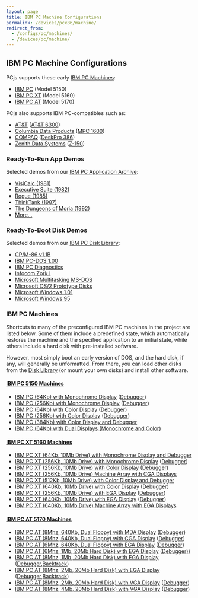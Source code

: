 ```yaml
---
layout: page
title: IBM PC Machine Configurations
permalink: /devices/pcx86/machine/
redirect_from:
  - /configs/pc/machines/
  - /devices/pc/machine/
---
```


IBM PC Machine Configurations
-----------------------------

PCjs supports these early [IBM PC Machines](#ibm-pc-machines):

* [IBM PC](/devices/pcx86/machine/5150/) (Model 5150)
* [IBM PC XT](/devices/pcx86/machine/5160/) (Model 5160)
* [IBM PC AT](/devices/pcx86/machine/5170/) (Model 5170)

PCjs also supports IBM PC-compatibles such as:

* [AT&amp;T](/devices/pcx86/machine/att/) ([AT&amp;T 6300](/devices/pcx86/machine/att/6300/))
* [Columbia Data Products](/devices/pcx86/machine/cdp/) ([MPC 1600](/devices/pcx86/machine/cdp/mpc1600/cga/640kb/))
* [COMPAQ](/devices/pcx86/machine/compaq/) ([DeskPro 386](/devices/pcx86/machine/compaq/deskpro386/))
* [Zenith Data Systems](/devices/pcx86/machine/zenith/) ([Z-150](/devices/pcx86/machine/zenith/z150/cga/640kb/))

### Ready-To-Run App Demos

Selected demos from our [IBM PC Application Archive](/apps/pcx86/):

* [VisiCalc (1981)](/apps/pcx86/1981/visicalc/)
* [Executive Suite (1982)](/apps/pcx86/1982/esuite/)
* [Rogue (1985)](/apps/pcx86/1985/rogue/)
* [ThinkTank (1987)](/apps/pcx86/1987/thinktank/)
* [The Dungeons of Moria (1992)](/apps/pcx86/1992/moria/)
* [More...](/apps/pcx86/)

### Ready-To-Boot Disk Demos

Selected demos from our [IBM PC Disk Library](/disks/pcx86/):

* [CP/M-86 v1.1B](/disks/pcx86/cpm/1.1b/)
* [IBM PC-DOS 1.00](/disks/pcx86/dos/ibm/1.00/)
* [IBM PC Diagnostics](/disks/pcx86/diags/ibm/2.20/)
* [Infocom Zork I](/disks/pcx86/games/infocom/zork1/)
* [Microsoft Multitasking MS-DOS](/disks/pcx86/dos/microsoft/4.0M/)
* [Microsoft OS/2 Prototype Disks](/disks/pcx86/os2/misc/)
* [Microsoft Windows 1.01](/disks/pcx86/windows/1.01/)
* [Microsoft Windows 95](/disks/pcx86/windows/win95/4.00.950/)

### IBM PC Machines

Shortcuts to many of the preconfigured IBM PC machines in the project are listed below.  Some of them include
a predefined state, which automatically restores the machine and the specified application to an initial
state, while others include a hard disk with pre-installed software.

However, most simply boot an early version of DOS, and the hard disk, if any, will generally be unformatted.
From there, you can load other disks from the [Disk Library](/disks/pcx86/) (or mount your own disks) and install
other software.

#### [IBM PC 5150 Machines](/devices/pcx86/machine/5150/)

* [IBM PC (64Kb) with Monochrome Display](/devices/pcx86/machine/5150/mda/64kb/) ([Debugger](/devices/pcx86/machine/5150/mda/64kb/debugger/))
* [IBM PC (256Kb) with Monochrome Display](/devices/pcx86/machine/5150/mda/256kb/) ([Debugger](/devices/pcx86/machine/5150/mda/256kb/debugger/))
* [IBM PC (64Kb) with Color Display](/devices/pcx86/machine/5150/cga/64kb/) ([Debugger](/devices/pcx86/machine/5150/cga/64kb/debugger/))
* [IBM PC (256Kb) with Color Display](/devices/pcx86/machine/5150/cga/256kb/) ([Debugger](/devices/pcx86/machine/5150/cga/256kb/debugger/))
* [IBM PC (384Kb) with Color Display and Debugger](/devices/pcx86/machine/5150/cga/384kb/debugger/)
* [IBM PC (64Kb) with Dual Displays (Monochrome and Color)](/devices/pcx86/machine/5150/dual/64kb/)

#### [IBM PC XT 5160 Machines](/devices/pcx86/machine/5160/)

* [IBM PC XT (64Kb, 10Mb Drive) with Monochrome Display and Debugger](/devices/pcx86/machine/5160/mda/64kb/debugger/)
* [IBM PC XT (256Kb, 10Mb Drive) with Monochrome Display](/devices/pcx86/machine/5160/mda/256kb/) ([Debugger](/devices/pcx86/machine/5160/mda/256kb/debugger/))
* [IBM PC XT (256Kb, 10Mb Drive) with Color Display](/devices/pcx86/machine/5160/cga/256kb/) ([Debugger](/devices/pcx86/machine/5160/cga/256kb/debugger/))
* [IBM PC XT (256Kb, 10Mb Drive) Machine Array with CGA Displays](/devices/pcx86/machine/5160/cga/256kb/array/)
* [IBM PC XT (512Kb, 10Mb Drive) with Color Display and Debugger](/devices/pcx86/machine/5160/cga/512kb/debugger/)
* [IBM PC XT (640Kb, 10Mb Drive) with Color Display](/devices/pcx86/machine/5160/cga/640kb/) ([Debugger](/devices/pcx86/machine/5160/cga/640kb/debugger/))
* [IBM PC XT (256Kb, 10Mb Drive) with EGA Display](/devices/pcx86/machine/5160/ega/256kb/) ([Debugger](/devices/pcx86/machine/5160/ega/256kb/debugger/))
* [IBM PC XT (640Kb, 10Mb Drive) with EGA Display](/devices/pcx86/machine/5160/ega/640kb/) ([Debugger](/devices/pcx86/machine/5160/ega/640kb/debugger/))
* [IBM PC XT (640Kb, 10Mb Drive) Machine Array with EGA Displays](/devices/pcx86/machine/5160/ega/640kb/array/)

#### [IBM PC AT 5170 Machines](/devices/pcx86/machine/5170/)

* [IBM PC AT (8Mhz, 640Kb, Dual Floppy) with MDA Display](/devices/pcx86/machine/5170/mda/640kb/rev3/) ([Debugger](/devices/pcx86/machine/5170/mda/640kb/rev3/debugger/))
* [IBM PC AT (8Mhz, 640Kb, Dual Floppy) with CGA Display](/devices/pcx86/machine/5170/cga/640kb/rev3/) ([Debugger](/devices/pcx86/machine/5170/cga/640kb/rev3/debugger/))
* [IBM PC AT (6Mhz, 640Kb, Dual Floppy) with EGA Display](/devices/pcx86/machine/5170/ega/640kb/rev1/) ([Debugger](/devices/pcx86/machine/5170/ega/640kb/rev1/debugger/))
* [IBM PC AT (6Mhz, 1Mb, 20Mb Hard Disk) with EGA Display](/devices/pcx86/machine/5170/ega/1152kb/rev1/) ([Debugger)](/devices/pcx86/machine/5170/ega/1152kb/rev1/debugger/))
* [IBM PC AT (8Mhz, 1Mb, 20Mb Hard Disk) with EGA Display](/devices/pcx86/machine/5170/ega/1152kb/rev3/) ([Debugger](/devices/pcx86/machine/5170/ega/1152kb/rev3/debugger/),[Backtrack](/devices/pcx86/machine/5170/ega/1152kb/rev3/debugger/backtrack/))
* [IBM PC AT (8Mhz, 2Mb, 20Mb Hard Disk) with EGA Display](/devices/pcx86/machine/5170/ega/2048kb/rev3/) ([Debugger](/devices/pcx86/machine/5170/ega/2048kb/rev3/debugger/),[Backtrack](/devices/pcx86/machine/5170/ega/2048kb/rev3/debugger/backtrack/))
* [IBM PC AT (8Mhz, 2Mb, 20Mb Hard Disk) with VGA Display](/devices/pcx86/machine/5170/vga/2048kb/) ([Debugger](/devices/pcx86/machine/5170/vga/2048kb/debugger/))
* [IBM PC AT (8Mhz, 4Mb, 20Mb Hard Disk) with VGA Display](/devices/pcx86/machine/5170/vga/4096kb/) ([Debugger](/devices/pcx86/machine/5170/vga/4096kb/debugger/))
